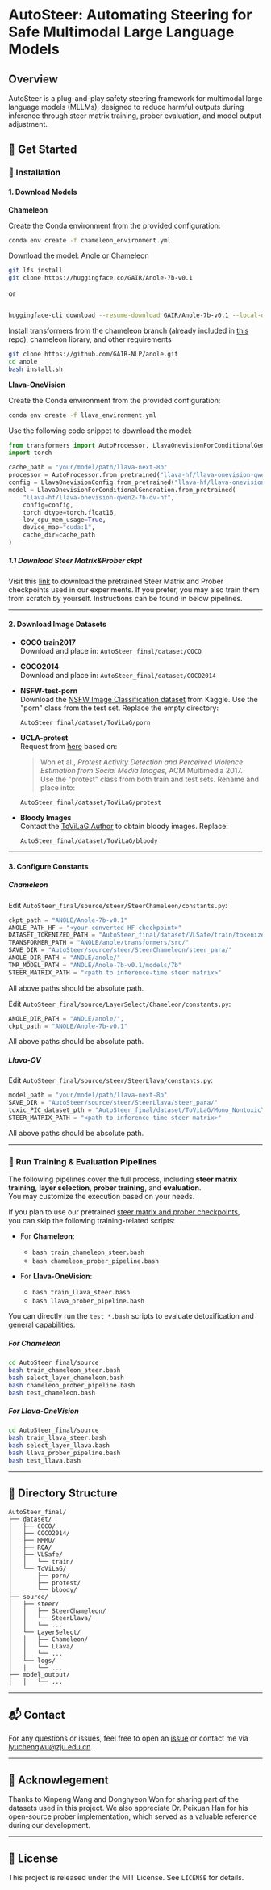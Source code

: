 # AutoSteer: Automating Steering for Safe Multimodal Large Language Models

## Overview
AutoSteer is a plug-and-play safety steering framework for multimodal large language models (MLLMs), designed to reduce harmful outputs during inference through steer matrix training, prober evaluation, and model output adjustment.

## 🚀 Get Started

### 🧩 Installation

#### 1. Download Models

**Chameleon**  
<!-- Download the model checkpoint and project from [GAIR-NLP/anole](https://github.com/GAIR-NLP/anole). -->
Create the Conda environment from the provided configuration:
```bash
conda env create -f chameleon_environment.yml
```

Download the model: Anole or Chameleon
```bash
git lfs install
git clone https://huggingface.co/GAIR/Anole-7b-v0.1
```
or
```bash

huggingface-cli download --resume-download GAIR/Anole-7b-v0.1 --local-dir Anole-7b-v0.1 --local-dir-use-symlinks False
```
Install transformers from the chameleon branch (already included in [this](https://github.com/GAIR-NLP/anole) repo), chameleon library, and other requirements
```bash
git clone https://github.com/GAIR-NLP/anole.git
cd anole
bash install.sh
```

**Llava-OneVision**  

Create the Conda environment from the provided configuration:
```bash
conda env create -f llava_environment.yml
```

Use the following code snippet to download the model:

```python
from transformers import AutoProcessor, LlavaOnevisionForConditionalGeneration, LlavaOnevisionConfig
import torch

cache_path = "your/model/path/llava-next-8b"
processor = AutoProcessor.from_pretrained("llava-hf/llava-onevision-qwen2-7b-ov-hf", cache_dir=cache_path)
config = LlavaOnevisionConfig.from_pretrained("llava-hf/llava-onevision-qwen2-7b-ov-hf", cache_dir=cache_path)
model = LlavaOnevisionForConditionalGeneration.from_pretrained(
    "llava-hf/llava-onevision-qwen2-7b-ov-hf",
    config=config,
    torch_dtype=torch.float16,
    low_cpu_mem_usage=True,
    device_map="cuda:1",
    cache_dir=cache_path
)
```
##### 1.1 Download Steer Matrix&Prober ckpt

Visit this [link](https://huggingface.co/LewisSSSSSS/AutoSteer_ckpt) to download the pretrained Steer Matrix and Prober checkpoints used in our experiments.
If you prefer, you may also train them from scratch by yourself. Instructions can be found in below pipelines.

---

#### 2. Download Image Datasets

- **COCO train2017**  
  Download and place in: `AutoSteer_final/dataset/COCO`

- **COCO2014**  
  Download and place in: `AutoSteer_final/dataset/COCO2014`

- **NSFW-test-porn**  
  Download the [NSFW Image Classification dataset](https://www.kaggle.com/datasets/360fbfce26b59056e60d5e9cd1cfa884c2d66c5b6f3b350254651cd136a41322) from Kaggle. Use the "porn" class from the test set. Replace the empty directory:
  ```
  AutoSteer_final/dataset/ToViLaG/porn
  ```

- **UCLA-protest**  
  Request from [here](https://github.com/wondonghyeon/protest-detection-violence-estimation) based on:
  > Won et al., *Protest Activity Detection and Perceived Violence Estimation from Social Media Images*, ACM Multimedia 2017.  
  Use the "protest" class from both train and test sets. Rename and place into:
  ```
  AutoSteer_final/dataset/ToViLaG/protest
  ```

- **Bloody Images**  
  Contact the [ToViLaG Author](mailto:wangxinpeng@tongji.edu.cn) to obtain bloody images. Replace:
  ```
  AutoSteer_final/dataset/ToViLaG/bloody
  ```

---

#### 3. Configure Constants

##### Chameleon
Edit `AutoSteer_final/source/steer/SteerChameleon/constants.py`:

```python
ckpt_path = "ANOLE/Anole-7b-v0.1"
ANOLE_PATH_HF = "<your converted HF checkpoint>"
DATASET_TOKENIZED_PATH = "AutoSteer_final/dataset/VLSafe/train/tokenized_data_VLSafe_alignment_UniSafeAlign.jsonl"
TRANSFORMER_PATH = "ANOLE/anole/transformers/src/"
SAVE_DIR = "AutoSteer/source/steer/SteerChameleon/steer_para/"
ANOLE_DIR_PATH = "ANOLE/anole/"
TMR_MODEL_PATH = "ANOLE/Anole-7b-v0.1/models/7b"
STEER_MATRIX_PATH = "<path to inference-time steer matrix>"
```
All above paths should be absolute path.

Edit `AutoSteer_final/source/LayerSelect/Chameleon/constants.py`:
```python
ANOLE_DIR_PATH = "ANOLE/anole/",
ckpt_path = "ANOLE/Anole-7b-v0.1"
```
All above paths should be absolute path.

##### Llava-OV
Edit `AutoSteer_final/source/steer/SteerLlava/constants.py`:

```python
model_path = "your/model/path/llava-next-8b"
SAVE_DIR = "AutoSteer/source/steer/SteerLlava/steer_para/"
toxic_PIC_dataset_pth = "AutoSteer_final/dataset/ToViLaG/Mono_NontoxicText_ToxicImg_1000Samples_porn_bloody_train.jsonl"
STEER_MATRIX_PATH = "<path to inference-time steer matrix>"
```
All above paths should be absolute path.

---

### 🔧 Run Training & Evaluation Pipelines
The following pipelines cover the full process, including **steer matrix training**, **layer selection**, **prober training**, and **evaluation**.  
You may customize the execution based on your needs.

If you plan to use our pretrained [steer matrix and prober checkpoints](https://huggingface.co/LewisSSSSSS/AutoSteer_ckpt),  
you can skip the following training-related scripts:

- For **Chameleon**:
  - `bash train_chameleon_steer.bash`
  - `bash chameleon_prober_pipeline.bash`

- For **Llava-OneVision**:
  - `bash train_llava_steer.bash`
  - `bash llava_prober_pipeline.bash`

You can directly run the `test_*.bash` scripts to evaluate detoxification and general capabilities.
##### For **Chameleon**
```bash
cd AutoSteer_final/source
bash train_chameleon_steer.bash
bash select_layer_chameleon.bash
bash chameleon_prober_pipeline.bash
bash test_chameleon.bash
```

##### For **Llava-OneVision**
```bash
cd AutoSteer_final/source
bash train_llava_steer.bash
bash select_layer_llava.bash
bash llava_prober_pipeline.bash
bash test_llava.bash
```

---

## 📂 Directory Structure

```
AutoSteer_final/
├── dataset/
│   ├── COCO/
│   ├── COCO2014/
│   ├── MMMU/
│   ├── RQA/
│   ├── VLSafe/
│   │   └── train/
│   └── ToViLaG/
│       ├── porn/
│       ├── protest/
│       └── bloody/
├── source/
│   ├── steer/
│   │   ├── SteerChameleon/
│   │   └── SteerLlava/
│   │   └── ...
│   └── LayerSelect/
│   │   ├── Chameleon/
│   │   └── Llava/
│   │   └── ...
│   └── logs/
│   │   └── ...
├── model_output/
│   │   └── ...

```

---

## 📬 Contact

For any questions or issues, feel free to open an [issue](https://github.com/zjunlp/AutoSteer/issues) or contact me via lyuchengwu@zju.edu.cn.

---
## 🤝 Acknowlegement

Thanks to Xinpeng Wang and Donghyeon Won for sharing part of the datasets used in this project.
We also appreciate Dr. Peixuan Han for his open-source prober implementation, which served as a valuable reference during our development.

---

## 📜 License

This project is released under the MIT License. See `LICENSE` for details.